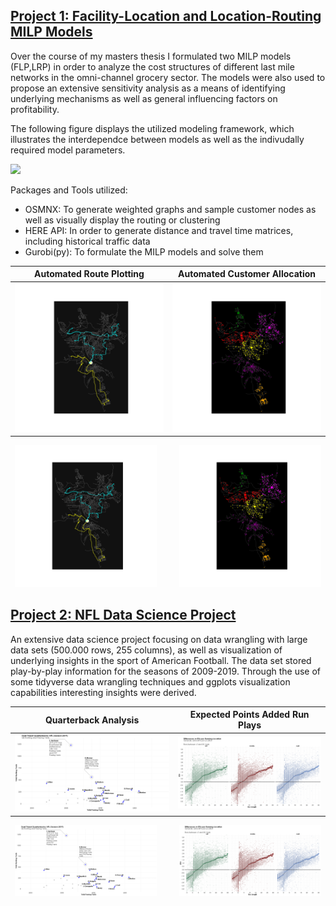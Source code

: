 ## [Project 1: Facility-Location and Location-Routing MILP Models]
Over the course of my masters thesis I formulated two MILP models (FLP,LRP) in order to analyze the cost structures of different last mile networks in the omni-channel grocery sector. The models were also used to propose an extensive sensitivity analysis as a means of identifying underlying mechanisms as well as general influencing factors on profitability.

The following figure displays the utilized modeling framework, which illustrates the interdependce between models as well as the indivudally required model parameters.

![](/images/models.svg)

Packages and Tools utilized:
* OSMNX: To generate weighted graphs and sample customer nodes as well as visually display the routing or clustering
* HERE API: In order to generate distance and travel time matrices, including historical traffic data
* Gurobi(py): To formulate the MILP models and solve them


Automated Route Plotting   |  Automated Customer Allocation
:-------------------------:|:-------------------------:
![](/images/wue_routes.svg)  |  ![](/images/color_pup_test123.svg)




<p align="center">
  <img alt="Automated Route Plotting" src="/images/wue_routes.svg" width="45%">
&nbsp; &nbsp; &nbsp; &nbsp;
  <img alt="Automated Customer Allocation" src="/images/color_pup_test123.svg" width="45%">
</p>

## [Project 2: NFL Data Science Project]
An extensive data science project focusing on data wrangling with large data sets (500.000 rows, 255 columns), as well as visualization of underlying insights in the sport of American Football. The data set stored play-by-play information for the seasons of 2009-2019. 
Through the use of some tidyverse data wrangling techniques and ggplots visualization capabilities interesting insights were derived.


Quarterback Analysis   |  Expected Points Added Run Plays
:-------------------------:|:-------------------------:
![](/images/QB_Analysis.png)  |  ![](/images/EPA_Runloc.png)

<p align="center">
  <img alt="Quarterback Analysis" src="/images/QB_Analysis.png" width="45%">
&nbsp; &nbsp; &nbsp; &nbsp;
  <img alt="Expected Points Added Run Plays" src="/images/EPA_Runloc.png" width="45%">
</p>


[Project 1: Facility-Location and Location-Routing MILP Models]: https://github.com/rennerm1/thesis
[Project 2: NFL Data Science Project]: https://github.com/rennerm1/NFL-Data-Science-Project
